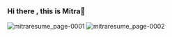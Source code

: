 ### Hi there , this is Mitra👋
![mitraresume_page-0001](https://github.com/mitramansouri/mitramansouri/assets/56555397/9a421b3d-1018-4580-acba-49f57cee36ef)
![mitraresume_page-0002](https://github.com/mitramansouri/mitramansouri/assets/56555397/4683dbb9-ff45-4a7b-88d9-3da276e7c276)
